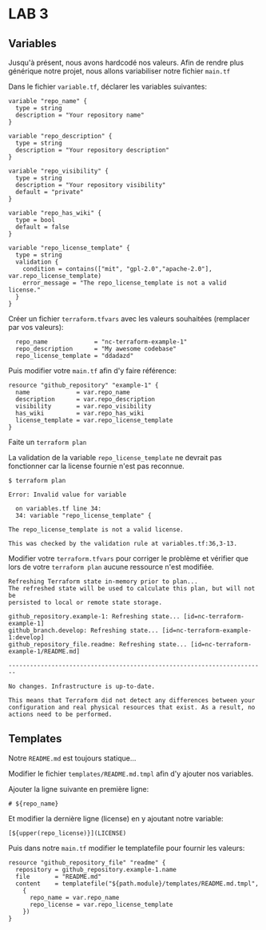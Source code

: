 # LAB 3

## Variables

Jusqu'à présent, nous avons hardcodé nos valeurs. Afin de rendre plus générique notre projet, nous allons variabiliser notre fichier `main.tf`

Dans le fichier `variable.tf`, déclarer les variables suivantes:

```hcl
variable "repo_name" {
  type = string
  description = "Your repository name"
}

variable "repo_description" {
  type = string
  description = "Your repository description"
}

variable "repo_visibility" {
  type = string
  description = "Your repository visibility"
  default = "private"
}

variable "repo_has_wiki" {
  type = bool
  default = false
}

variable "repo_license_template" {
  type = string
  validation {
    condition = contains(["mit", "gpl-2.0","apache-2.0"], var.repo_license_template)
    error_message = "The repo_license_template is not a valid license."
  }
}
```

Créer un fichier `terraform.tfvars` avec les valeurs souhaitées (remplacer par vos valeurs):

```hcl
  repo_name             = "nc-terraform-example-1"
  repo_description      = "My awesome codebase"
  repo_license_template = "ddadazd"
```

Puis modifier votre `main.tf` afin d'y faire référence:

```hcl
resource "github_repository" "example-1" {
  name             = var.repo_name
  description      = var.repo_description
  visibility       = var.repo_visibility
  has_wiki         = var.repo_has_wiki
  license_template = var.repo_license_template
}
```

Faite un `terraform plan`

La validation de la variable `repo_license_template` ne devrait pas fonctionner car la license fournie n'est pas reconnue.

```hcl
$ terraform plan

Error: Invalid value for variable

  on variables.tf line 34:
  34: variable "repo_license_template" {

The repo_license_template is not a valid license.

This was checked by the validation rule at variables.tf:36,3-13.
```

Modifier votre `terraform.tfvars` pour corriger le problème et vérifier que lors de votre `terraform plan` aucune ressource n'est modifiée.

```hcl
Refreshing Terraform state in-memory prior to plan...
The refreshed state will be used to calculate this plan, but will not be
persisted to local or remote state storage.

github_repository.example-1: Refreshing state... [id=nc-terraform-example-1]
github_branch.develop: Refreshing state... [id=nc-terraform-example-1:develop]
github_repository_file.readme: Refreshing state... [id=nc-terraform-example-1/README.md]

------------------------------------------------------------------------

No changes. Infrastructure is up-to-date.

This means that Terraform did not detect any differences between your
configuration and real physical resources that exist. As a result, no
actions need to be performed.
```

## Templates

Notre `README.md` est toujours statique...

Modifier le fichier `templates/README.md.tmpl` afin d'y ajouter nos variables.

Ajouter la ligne suivante en première ligne:

```hcl
# ${repo_name}
```

Et modifier la dernière ligne (license) en y ajoutant notre variable:

```hcl
[${upper(repo_license)}](LICENSE)
```

Puis dans notre `main.tf` modifier le templatefile pour fournir les valeurs:

```hcl
resource "github_repository_file" "readme" {
  repository = github_repository.example-1.name
  file       = "README.md"
  content    = templatefile("${path.module}/templates/README.md.tmpl",
    {
      repo_name = var.repo_name
      repo_license = var.repo_license_template
    })
}
```
